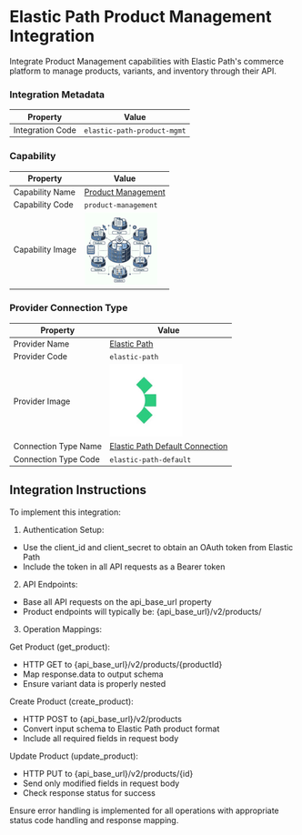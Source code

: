 # Elastic Path Product Management Integration
Integrate Product Management capabilities with Elastic Path's commerce platform to manage products, variants, and inventory through their API.

### Integration Metadata
| Property | Value |
|----------|------|
| Integration Code | `elastic-path-product-mgmt` |

### Capability
| Property | Value |
|----------|------|
| Capability Name | [Product Management](../../capability/product-management) |
| Capability Code | `product-management` |
| Capability Image | ![Product Management Capability Square Image](../../capability/product-management/images/product-management_square.png) |

### Provider Connection Type
| Property | Value |
|----------|------|
| Provider Name | [Elastic Path](../../provider/elastic-path) |
| Provider Code | `elastic-path` |
| Provider Image | ![Elastic Path Provider Square Image](../../provider/elastic-path/images/elastic-path_square.png) |
| Connection Type Name | [Elastic Path Default Connection](../../provider/elastic-path#elastic-path-default) |
| Connection Type Code | `elastic-path-default` |

## Integration Instructions
To implement this integration:

1. Authentication Setup:
- Use the client_id and client_secret to obtain an OAuth token from Elastic Path
- Include the token in all API requests as a Bearer token

2. API Endpoints:
- Base all API requests on the api_base_url property
- Product endpoints will typically be: {api_base_url}/v2/products/

3. Operation Mappings:

Get Product (get_product):
- HTTP GET to {api_base_url}/v2/products/{productId}
- Map response.data to output schema
- Ensure variant data is properly nested

Create Product (create_product):
- HTTP POST to {api_base_url}/v2/products
- Convert input schema to Elastic Path product format
- Include all required fields in request body

Update Product (update_product):
- HTTP PUT to {api_base_url}/v2/products/{id}
- Send only modified fields in request body
- Check response status for success

Ensure error handling is implemented for all operations with appropriate status code handling and response mapping.
